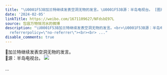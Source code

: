 ```yaml
---
title: "\U0001F53B加兰特继续发表空洞无物的发言。\U0001F53B源：半岛电视台。 [图片]"
date: '2024-02-05'
linkTitle: https://weibo.com/1671109627/NFdsbE97L
source: 包容万物恒河水的微博
description: "\U0001F53B加兰特继续发表空洞无物的发言。<br>\U0001F53B源：半岛电视台。 <img style=\"\" src=\"https://tvax3.sinaimg.cn/large/639b1bfbly1hmj42tmi0tj20bv0ljahy.jpg\"
  referrerpolicy=\"no-referrer\"><br><br> ..."
disable_comments: true
---
```

🔻加兰特继续发表空洞无物的发言。<br>🔻源：半岛电视台。 <img style="" src="https://tvax3.sinaimg.cn/large/639b1bfbly1hmj42tmi0tj20bv0ljahy.jpg" referrerpolicy="no-referrer"><br><br> ...